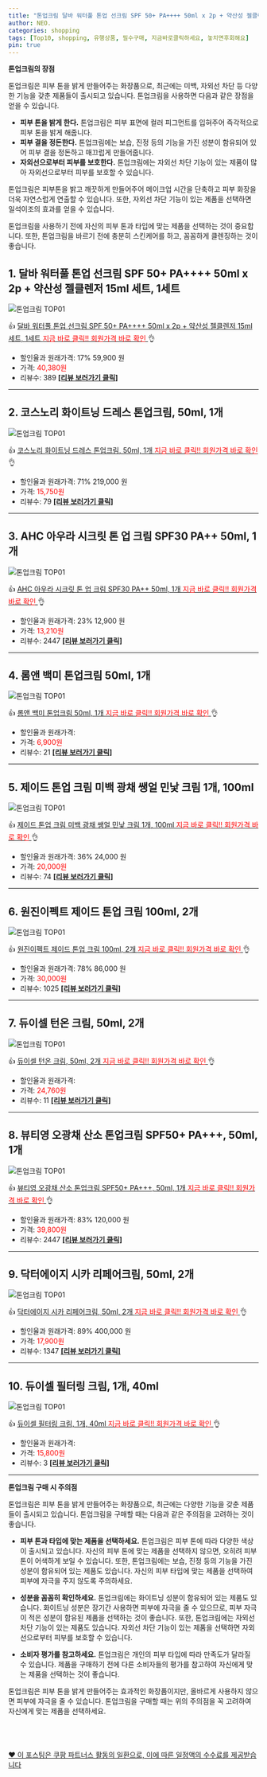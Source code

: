 ```yaml
---
title: "톤업크림 달바 워터풀 톤업 선크림 SPF 50+ PA++++ 50ml x 2p + 약산성 젤클렌저 15ml 세트, 1세트 필수 필요 추천 제품 비교 최저 가격 비교 장점 구매 후기 구매평"
author: NEO.
categories: shopping
tags: [Top10, shopping, 유행상품, 필수구매, 지금바로클릭하세요, 놓치면후회해요]
pin: true
---
```

**톤업크림의 장점**

톤업크림은 피부 톤을 밝게 만들어주는 화장품으로, 최근에는 미백, 자외선 차단 등 다양한 기능을 갖춘 제품들이 출시되고 있습니다. 톤업크림을 사용하면 다음과 같은 장점을 얻을 수 있습니다.

* **피부 톤을 밝게 한다.** 톤업크림은 피부 표면에 컬러 피그먼트를 입혀주어 즉각적으로 피부 톤을 밝게 해줍니다.
* **피부 결을 정돈한다.** 톤업크림에는 보습, 진정 등의 기능을 가진 성분이 함유되어 있어 피부 결을 정돈하고 매끄럽게 만들어줍니다.
* **자외선으로부터 피부를 보호한다.** 톤업크림에는 자외선 차단 기능이 있는 제품이 많아 자외선으로부터 피부를 보호할 수 있습니다.

톤업크림은 피부톤을 밝고 깨끗하게 만들어주어 메이크업 시간을 단축하고 피부 화장을 더욱 자연스럽게 연출할 수 있습니다. 또한, 자외선 차단 기능이 있는 제품을 선택하면 일석이조의 효과를 얻을 수 있습니다.

톤업크림을 사용하기 전에 자신의 피부 톤과 타입에 맞는 제품을 선택하는 것이 중요합니다. 또한, 톤업크림을 바르기 전에 충분히 스킨케어를 하고, 꼼꼼하게 클렌징하는 것이 좋습니다.

   

## 1. 달바 워터풀 톤업 선크림 SPF 50+ PA++++ 50ml x 2p + 약산성 젤클렌저 15ml 세트, 1세트

![톤업크림 TOP01](https://thumbnail7.coupangcdn.com/thumbnails/remote/490x490ex/image/retail/images/398654994856171-43613afc-c805-46fc-ae61-f3ac69444cd4.jpg)


👍 [달바 워터풀 톤업 선크림 SPF 50+ PA++++ 50ml x 2p + 약산성 젤클렌저 15ml 세트, 1세트 <font color=red> 지금 바로 클릭!! 회원가격 바로 확인 </font> ](https://link.coupang.com/re/AFFSDP?lptag=AF3617701&subid=GithubCoopas&pageKey=6149159486&traceid=V0-153&itemId=11856267480&vendorItemId=79129444843) 👌 


- 할인율과 원래가격: 17%  59,900   원
- 가격: <span style='color:red'>40,380원</span>
- 리뷰수: 389  [**[리뷰 보러가기 클릭]**](https://link.coupang.com/re/AFFSDP?lptag=AF3617701&subid=GithubCoopas&pageKey=6149159486&traceid=V0-153&itemId=11856267480&vendorItemId=79129444843)

---


   

## 2. 코스노리 화이트닝 드레스 톤업크림, 50ml, 1개

![톤업크림 TOP01](https://thumbnail6.coupangcdn.com/thumbnails/remote/490x490ex/image/retail/images/3225394307553693-09ce81b6-0340-4b34-8010-324f161a43cf.jpeg)


👍 [코스노리 화이트닝 드레스 톤업크림, 50ml, 1개 <font color=red> 지금 바로 클릭!! 회원가격 바로 확인 </font> ](https://link.coupang.com/re/AFFSDP?lptag=AF3617701&subid=GithubCoopas&pageKey=28253537&traceid=V0-153&itemId=108762691&vendorItemId=3211325783) 👌 


- 할인율과 원래가격: 71%  219,000   원
- 가격: <span style='color:red'>15,750원</span>
- 리뷰수: 79  [**[리뷰 보러가기 클릭]**](https://link.coupang.com/re/AFFSDP?lptag=AF3617701&subid=GithubCoopas&pageKey=28253537&traceid=V0-153&itemId=108762691&vendorItemId=3211325783)

---


   

## 3. AHC 아우라 시크릿 톤 업 크림 SPF30 PA++ 50ml, 1개

![톤업크림 TOP01](https://thumbnail10.coupangcdn.com/thumbnails/remote/490x490ex/image/retail/images/1108996867992836-913371a1-033f-45c1-b3ed-cdf0536321c0.jpg)


👍 [AHC 아우라 시크릿 톤 업 크림 SPF30 PA++ 50ml, 1개 <font color=red> 지금 바로 클릭!! 회원가격 바로 확인 </font> ](https://link.coupang.com/re/AFFSDP?lptag=AF3617701&subid=GithubCoopas&pageKey=7510723221&traceid=V0-153&itemId=19679132667&vendorItemId=4851484614) 👌 


- 할인율과 원래가격: 23%  12,900   원
- 가격: <span style='color:red'>13,210원</span>
- 리뷰수: 2447  [**[리뷰 보러가기 클릭]**](https://link.coupang.com/re/AFFSDP?lptag=AF3617701&subid=GithubCoopas&pageKey=7510723221&traceid=V0-153&itemId=19679132667&vendorItemId=4851484614)

---


   

## 4. 롬앤 백미 톤업크림 50ml, 1개

![톤업크림 TOP01](https://thumbnail8.coupangcdn.com/thumbnails/remote/490x490ex/image/retail/images/2018/05/11/12/6/a1b2e3b0-8056-4d6e-8068-f93f5c641998.jpg)


👍 [롬앤 백미 톤업크림 50ml, 1개 <font color=red> 지금 바로 클릭!! 회원가격 바로 확인 </font> ](https://link.coupang.com/re/AFFSDP?lptag=AF3617701&subid=GithubCoopas&pageKey=90681827&traceid=V0-153&itemId=20144194054&vendorItemId=3692990793) 👌 


- 할인율과 원래가격: 
- 가격: <span style='color:red'>6,900원</span>
- 리뷰수: 21  [**[리뷰 보러가기 클릭]**](https://link.coupang.com/re/AFFSDP?lptag=AF3617701&subid=GithubCoopas&pageKey=90681827&traceid=V0-153&itemId=20144194054&vendorItemId=3692990793)

---


   

## 5. 제이드 톤업 크림 미백 광채 쌩얼 민낯 크림 1개, 100ml

![톤업크림 TOP01](https://thumbnail7.coupangcdn.com/thumbnails/remote/490x490ex/image/vendor_inventory/f902/2d3b0b586241fcdda0aeeee6fb6316a30966755714e2a4e74915e7711608.jpg)


👍 [제이드 톤업 크림 미백 광채 쌩얼 민낯 크림 1개, 100ml <font color=red> 지금 바로 클릭!! 회원가격 바로 확인 </font> ](https://link.coupang.com/re/AFFSDP?lptag=AF3617701&subid=GithubCoopas&pageKey=5637008476&traceid=V0-153&itemId=20422073563&vendorItemId=87349080163) 👌 


- 할인율과 원래가격: 36%  24,000   원
- 가격: <span style='color:red'>20,000원</span>
- 리뷰수: 74  [**[리뷰 보러가기 클릭]**](https://link.coupang.com/re/AFFSDP?lptag=AF3617701&subid=GithubCoopas&pageKey=5637008476&traceid=V0-153&itemId=20422073563&vendorItemId=87349080163)

---


   

## 6. 원진이펙트 제이드 톤업 크림 100ml, 2개

![톤업크림 TOP01](https://thumbnail9.coupangcdn.com/thumbnails/remote/490x490ex/image/vendor_inventory/5467/a9709856478312bc9136caedb849230e8075f84b08b85fdd511d7006fd80.jpg)


👍 [원진이펙트 제이드 톤업 크림 100ml, 2개 <font color=red> 지금 바로 클릭!! 회원가격 바로 확인 </font> ](https://link.coupang.com/re/AFFSDP?lptag=AF3617701&subid=GithubCoopas&pageKey=5637008476&traceid=V0-153&itemId=12275884803&vendorItemId=87503584847) 👌 


- 할인율과 원래가격: 78%  86,000   원
- 가격: <span style='color:red'>30,000원</span>
- 리뷰수: 1025  [**[리뷰 보러가기 클릭]**](https://link.coupang.com/re/AFFSDP?lptag=AF3617701&subid=GithubCoopas&pageKey=5637008476&traceid=V0-153&itemId=12275884803&vendorItemId=87503584847)

---


   

## 7. 듀이셀 턴온 크림, 50ml, 2개

![톤업크림 TOP01](https://thumbnail10.coupangcdn.com/thumbnails/remote/490x490ex/image/retail/images/1848357728764749-4b2d29d9-eb4b-4b34-ade3-83d9a137ef45.jpg)


👍 [듀이셀 턴온 크림, 50ml, 2개 <font color=red> 지금 바로 클릭!! 회원가격 바로 확인 </font> ](https://link.coupang.com/re/AFFSDP?lptag=AF3617701&subid=GithubCoopas&pageKey=6122616910&traceid=V0-153&itemId=11616036325&vendorItemId=78890705121) 👌 


- 할인율과 원래가격: 
- 가격: <span style='color:red'>24,760원</span>
- 리뷰수: 11  [**[리뷰 보러가기 클릭]**](https://link.coupang.com/re/AFFSDP?lptag=AF3617701&subid=GithubCoopas&pageKey=6122616910&traceid=V0-153&itemId=11616036325&vendorItemId=78890705121)

---


   

## 8. 뷰티영 오광채 산소 톤업크림 SPF50+ PA+++, 50ml, 1개

![톤업크림 TOP01](https://thumbnail9.coupangcdn.com/thumbnails/remote/490x490ex/image/retail/images/801999989601107-5cfd8b8f-0dad-484a-9414-def6abccbdfb.jpg)


👍 [뷰티영 오광채 산소 톤업크림 SPF50+ PA+++, 50ml, 1개 <font color=red> 지금 바로 클릭!! 회원가격 바로 확인 </font> ](https://link.coupang.com/re/AFFSDP?lptag=AF3617701&subid=GithubCoopas&pageKey=6615363552&traceid=V0-153&itemId=15017969101&vendorItemId=86761454209) 👌 


- 할인율과 원래가격: 83%  120,000   원
- 가격: <span style='color:red'>39,800원</span>
- 리뷰수: 2447  [**[리뷰 보러가기 클릭]**](https://link.coupang.com/re/AFFSDP?lptag=AF3617701&subid=GithubCoopas&pageKey=6615363552&traceid=V0-153&itemId=15017969101&vendorItemId=86761454209)

---


   

## 9. 닥터에이지 시카 리페어크림, 50ml, 2개

![톤업크림 TOP01](https://thumbnail9.coupangcdn.com/thumbnails/remote/490x490ex/image/retail/images/4364813542549906-5350c7a7-9279-4c44-9c77-bd016f22f702.jpg)


👍 [닥터에이지 시카 리페어크림, 50ml, 2개 <font color=red> 지금 바로 클릭!! 회원가격 바로 확인 </font> ](https://link.coupang.com/re/AFFSDP?lptag=AF3617701&subid=GithubCoopas&pageKey=6174360973&traceid=V0-153&itemId=2647629542&vendorItemId=70638435618) 👌 


- 할인율과 원래가격: 89%  400,000   원
- 가격: <span style='color:red'>17,900원</span>
- 리뷰수: 1347  [**[리뷰 보러가기 클릭]**](https://link.coupang.com/re/AFFSDP?lptag=AF3617701&subid=GithubCoopas&pageKey=6174360973&traceid=V0-153&itemId=2647629542&vendorItemId=70638435618)

---


   

## 10. 듀이셀 필터링 크림, 1개, 40ml

![톤업크림 TOP01](https://thumbnail7.coupangcdn.com/thumbnails/remote/490x490ex/image/retail/images/434113558352817-4304e4f7-ace8-4198-8c5e-12b703acf041.jpg)


👍 [듀이셀 필터링 크림, 1개, 40ml <font color=red> 지금 바로 클릭!! 회원가격 바로 확인 </font> ](https://link.coupang.com/re/AFFSDP?lptag=AF3617701&subid=GithubCoopas&pageKey=1744815292&traceid=V0-153&itemId=2970914322&vendorItemId=72504374455) 👌 


- 할인율과 원래가격: 
- 가격: <span style='color:red'>15,800원</span>
- 리뷰수: 3  [**[리뷰 보러가기 클릭]**](https://link.coupang.com/re/AFFSDP?lptag=AF3617701&subid=GithubCoopas&pageKey=1744815292&traceid=V0-153&itemId=2970914322&vendorItemId=72504374455)

---
**톤업크림 구매 시 주의점**

톤업크림은 피부 톤을 밝게 만들어주는 화장품으로, 최근에는 다양한 기능을 갖춘 제품들이 출시되고 있습니다. 톤업크림을 구매할 때는 다음과 같은 주의점을 고려하는 것이 좋습니다.

* **피부 톤과 타입에 맞는 제품을 선택하세요.** 톤업크림은 피부 톤에 따라 다양한 색상이 출시되고 있습니다. 자신의 피부 톤에 맞는 제품을 선택하지 않으면, 오히려 피부톤이 어색하게 보일 수 있습니다. 또한, 톤업크림에는 보습, 진정 등의 기능을 가진 성분이 함유되어 있는 제품도 있습니다. 자신의 피부 타입에 맞는 제품을 선택하여 피부에 자극을 주지 않도록 주의하세요.

* **성분을 꼼꼼히 확인하세요.** 톤업크림에는 화이트닝 성분이 함유되어 있는 제품도 있습니다. 화이트닝 성분은 장기간 사용하면 피부에 자극을 줄 수 있으므로, 피부 자극이 적은 성분이 함유된 제품을 선택하는 것이 좋습니다. 또한, 톤업크림에는 자외선 차단 기능이 있는 제품도 있습니다. 자외선 차단 기능이 있는 제품을 선택하면 자외선으로부터 피부를 보호할 수 있습니다.

* **소비자 평가를 참고하세요.** 톤업크림은 개인의 피부 타입에 따라 만족도가 달라질 수 있습니다. 제품을 구매하기 전에 다른 소비자들의 평가를 참고하여 자신에게 맞는 제품을 선택하는 것이 좋습니다.

톤업크림은 피부 톤을 밝게 만들어주는 효과적인 화장품이지만, 올바르게 사용하지 않으면 피부에 자극을 줄 수 있습니다. 톤업크림을 구매할 때는 위의 주의점을 꼭 고려하여 자신에게 맞는 제품을 선택하세요.<br><br><br><br><br> [ ❤  이 포스팅은 쿠팡 파트너스 활동의 일환으로, 이에 따른 일정액의 수수료를 제공받습니다](https://link.coupang.com/a/bcEFyh)